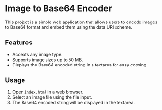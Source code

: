 # Image to Base64 Encoder

This project is a simple web application that allows users to encode images to Base64 format and embed them using the data URI scheme.

## Features
- Accepts any image type.
- Supports image sizes up to 50 MB.
- Displays the Base64 encoded string in a textarea for easy copying.

## Usage
1. Open `index.html` in a web browser.
2. Select an image file using the file input.
3. The Base64 encoded string will be displayed in the textarea.
